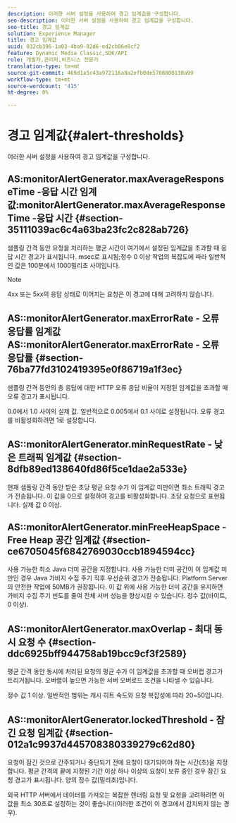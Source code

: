 ```yaml
---
description: 이러한 서버 설정을 사용하여 경고 임계값을 구성합니다.
seo-description: 이러한 서버 설정을 사용하여 경고 임계값을 구성합니다.
seo-title: 경고 임계값
solution: Experience Manager
title: 경고 임계값
uuid: 032cb396-1a03-4ba9-82d6-ed2cb06e8cf2
feature: Dynamic Media Classic,SDK/API
role: 개발자,관리자,비즈니스 전문가
translation-type: tm+mt
source-git-commit: 469d1a5c43a972116a8a2efb0de5708800130a99
workflow-type: tm+mt
source-wordcount: '415'
ht-degree: 0%

---
```



# 경고 임계값{#alert-thresholds}

이러한 서버 설정을 사용하여 경고 임계값을 구성합니다.

## AS:monitorAlertGenerator.maxAverageResponseTime -응답 시간 임계값:monitorAlertGenerator.maxAverageResponseTime -응답 시간 {#section-35111039ac6c4a63ba23fc2c828ab726}

샘플링 간격 동안 요청을 처리하는 평균 시간이 여기에서 설정된 임계값을 초과할 때 응답 시간 경고가 표시됩니다. msec로 표시됨;정수 0 이상 작업의 복잡도에 따라 일반적인 값은 100분에서 1000밀리초 사이입니다.

>[!NOTE]
>
>4xx 또는 5xx의 응답 상태로 이어지는 요청은 이 경고에 대해 고려하지 않습니다.

## AS::monitorAlertGenerator.maxErrorRate - 오류 응답률 임계값 AS::monitorAlertGenerator.maxErrorRate - 오류 응답률 {#section-76ba77fd3102419395e0f86719a1f3ec}

샘플링 간격 동안의 총 응답에 대한 HTTP 오류 응답 비율이 지정된 임계값을 초과할 때 오류 경고가 표시됩니다.

0.0에서 1.0 사이의 실제 값. 일반적으로 0.005에서 0.1 사이로 설정됩니다. 오류 경고를 비활성화하려면 1로 설정합니다.

## AS::monitorAlertGenerator.minRequestRate - 낮은 트래픽 임계값 {#section-8dfb89ed138640fd86f5ce1dae2a533e}

현재 샘플링 간격 동안 받은 초당 평균 요청 수가 이 임계값 미만이면 최소 트래픽 경고가 전송됩니다. 이 값을 0으로 설정하여 경고를 비활성화합니다. 초당 요청으로 표현됩니다. 실제 값 0 이상.

## AS::monitorAlertGenerator.minFreeHeapSpace -Free Heap 공간 임계값 {#section-ce6705045f6842769030ccb1894594cc}

사용 가능한 최소 Java 더미 공간을 지정합니다. 사용 가능한 더미 공간이 이 임계값 미만인 경우 Java 가비지 수집 주기 직후 우선순위 경고가 전송됩니다. Platform Server의 안전한 작업에 50MB가 권장됩니다. 이 값 위에 사용 가능한 더미 공간을 유지하면 가비지 수집 주기 빈도를 줄여 전체 서버 성능을 향상시킬 수 있습니다. 정수 값(바이트, 0 이상).

## AS::monitorAlertGenerator.maxOverlap - 최대 동시 요청 수 {#section-ddc6925bff944758ab19bcc9cf3f2589}

평균 간격 동안 동시에 처리된 요청의 평균 수가 이 임계값을 초과할 때 오버랩 경고가 트리거됩니다. 오버랩이 높으면 가능한 서버 오버로드 조건을 나타낼 수 있습니다.

정수 값 1 이상. 일반적인 범위는 캐시 히트 속도와 요청 복잡성에 따라 20~50입니다.

## AS::monitorAlertGenerator.lockedThreshold - 잠긴 요청 임계값 {#section-012a1c9937d445708380339279c62d80}

요청이 잠긴 것으로 간주되거나 중단되기 전에 요청이 대기되어야 하는 시간(초)을 지정합니다. 평균 간격의 끝에 지정된 기간 이상 하나 이상의 요청이 보류 중인 경우 잠긴 요청 경고가 표시됩니다. 양의 정수 값(밀리초)입니다.

외국 HTTP 서버에서 데이터를 가져오는 복잡한 렌더링 요청 및 요청을 고려하려면 이 값을 최소 30초로 설정하는 것이 좋습니다(이러한 조건이 이 경고에서 감지되지 않는 경우).
